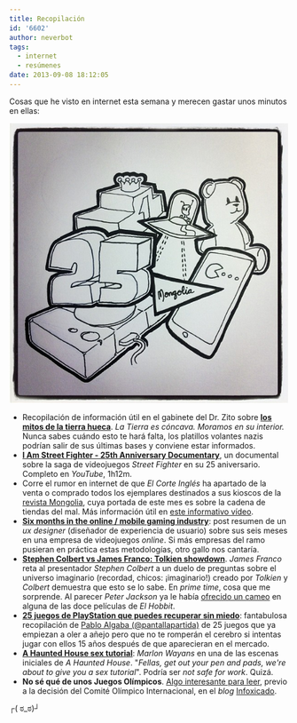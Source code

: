 ```yaml
---
title: Recopilación
id: '6602'
author: neverbot
tags:
  - internet
  - resúmenes
date: 2013-09-08 18:12:05
---
```


Cosas que he visto en internet esta semana y merecen gastar unos minutos en ellas:

![Resumen de la semana](./recopilacion/jpeg.jpeg)

*   Recopilación de información útil en el gabinete del Dr. Zito sobre **[los mitos de la tierra hueca](http://drzito.wordpress.com/2013/09/05/declaro-que-la-tierra-es-hueca/)**. _La Tierra es cóncava. Moramos en su interior._ Nunca sabes cuándo esto te hará falta, los platillos volantes nazis podrían salir de sus últimas bases y conviene estar informados.
*   **[I Am Street Fighter - 25th Anniversary Documentary](http://www.youtube.com/watch?v=2gZBITO5GwI)**, un documental sobre la saga de videojuegos _Street Fighter_ en su 25 aniversario. Completo en _YouTube_, 1h12m.
*   Corre el rumor en internet de que _El Corte Inglés_ ha apartado de la venta o comprado todos los ejemplares destinados a sus kioscos de la [revista Mongolia](http://www.revistamongolia.com/), cuya portada de este mes es sobre la cadena de tiendas del mal. Más información útil en [este informativo vídeo](http://www.youtube.com/watch?v=mVG2R7UYweU).
*   **[Six months in the online / mobile gaming industry](http://www.franklinandrade.net/six-months-working-in-the-online-mobile-gaming-industry/)**: post resumen de un _ux designer_ (diseñador de experiencia de usuario) sobre sus seis meses en una empresa de videojuegos _online_. Si más empresas del ramo pusieran en práctica estas metodologías, otro gallo nos cantaría.
*   [**Stephen Colbert vs James Franco: Tolkien showdown**](http://www.youtube.com/watch?v=FxLei06UrQw). _James Franco_ reta al presentador _Stephen Colbert_ a un duelo de preguntas sobre el universo imaginario (recordad, chicos: ¡imaginario!) creado por _Tolkien_ y _Colbert_ demuestra que esto se lo sabe. En _prime time_, cosa que me sorprende. Al parecer _Peter Jackson_ ya le había [ofrecido un cameo](http://www.hollywoodreporter.com/news/stephen-colbert-make-hobbit-cameo-381423) en alguna de las doce películas de _El Hobbit_.
*   [**25 juegos de PlayStation que puedes recuperar sin miedo**](http://pantallapartida.blogspot.com.es/2013/09/25-juegos-de-playstation-que-puedes.html): fantabulosa recopilación de [Pablo Algaba (@pantallapartida)](https://twitter.com/pantallapartida) de 25 juegos que ya empiezan a oler a añejo pero que no te romperán el cerebro si intentas jugar con ellos 15 años después de que aparecieran en el mercado.
*   [**A Haunted House sex tutorial**](http://www.youtube.com/watch?v=3J8cayRxa5g): _Marlon Wayans_ en una de las escenas iniciales de _A Haunted House_. "_Fellas, get out your pen and pads, we're about to give you a sex tutorial_". Podría ser _not safe for work_. Quizá.
*   **No sé qué de unos Juegos Olímpicos**. [Algo interesante para leer](http://valuefornothing.wordpress.com/2013/08/31/madrid-2020-un-engano-mas-rapido-mas-alto-y-mas-fuerte/), previo a la decisión del Comité Olímpico Internacional, en el _blog_ [Infoxicado](http://valuefornothing.wordpress.com/).

┌( ಠ\_ಠ)┘